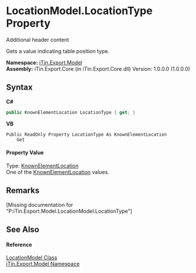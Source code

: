 # LocationModel.LocationType Property 
Additional header content 

Gets a value indicating table position type.

**Namespace:**&nbsp;<a href="N_iTin_Export_Model">iTin.Export.Model</a><br />**Assembly:**&nbsp;iTin.Export.Core (in iTin.Export.Core.dll) Version: 1.0.0.0 (1.0.0.0)

## Syntax

**C#**<br />
``` C#
public KnownElementLocation LocationType { get; }
```

**VB**<br />
``` VB
Public ReadOnly Property LocationType As KnownElementLocation
	Get
```


#### Property Value
Type: <a href="T_iTin_Export_Model_KnownElementLocation">KnownElementLocation</a><br />One of the <a href="T_iTin_Export_Model_KnownElementLocation">KnownElementLocation</a> values.

## Remarks
\[Missing <remarks> documentation for "P:iTin.Export.Model.LocationModel.LocationType"\]

## See Also


#### Reference
<a href="T_iTin_Export_Model_LocationModel">LocationModel Class</a><br /><a href="N_iTin_Export_Model">iTin.Export.Model Namespace</a><br />